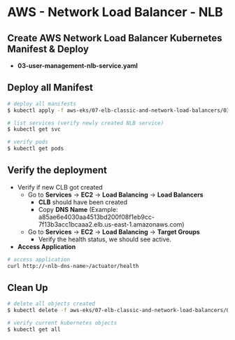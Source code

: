 # AWS - Network Load Balancer - NLB

## Create AWS Network Load Balancer Kubernetes Manifest & Deploy
- **03-user-management-nlb-service.yaml**

## Deploy all Manifest
```bash
# deploy all manifests
$ kubectl apply -f aws-eks/07-elb-classic-and-network-load-balancers/03-network-load-balancer-nlb/kube-manifests/.

# list services (verify newly created NLB service)
$ kubectl get svc

# verify pods
$ kubectl get pods
```

## Verify the deployment
- Verify if new CLB got created
    - Go to **Services** -> **EC2** -> **Load Balancing** -> **Load Balancers**
        - **CLB** should have been created
        - Copy **DNS Name** (Example: a85ae6e4030aa4513bd200f08f1eb9cc-7f13b3acc1bcaaa2.elb.us-east-1.amazonaws.com)
    - Go to **Services** -> **EC2** -> **Load Balancing** -> **Target Groups**
        - Verify the health status, we should see active.
- **Access Application**
```bash
# access application
curl http://<nlb-dns-name>/actuator/health
```    

## Clean Up
```bash
# delete all objects created
$ kubectl delete -f aws-eks/07-elb-classic-and-network-load-balancers/03-network-load-balancer-nlb/kube-manifests/.

# verify current kubernetes objects
$ kubectl get all
```


